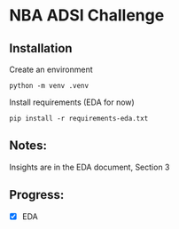 # NBA ADSI Challenge

## Installation 

Create an environment

```python -m venv .venv```

Install requirements (EDA for now)

```pip install -r requirements-eda.txt```

## Notes: 
Insights are in the EDA document, Section 3

## Progress:
- [x] EDA
